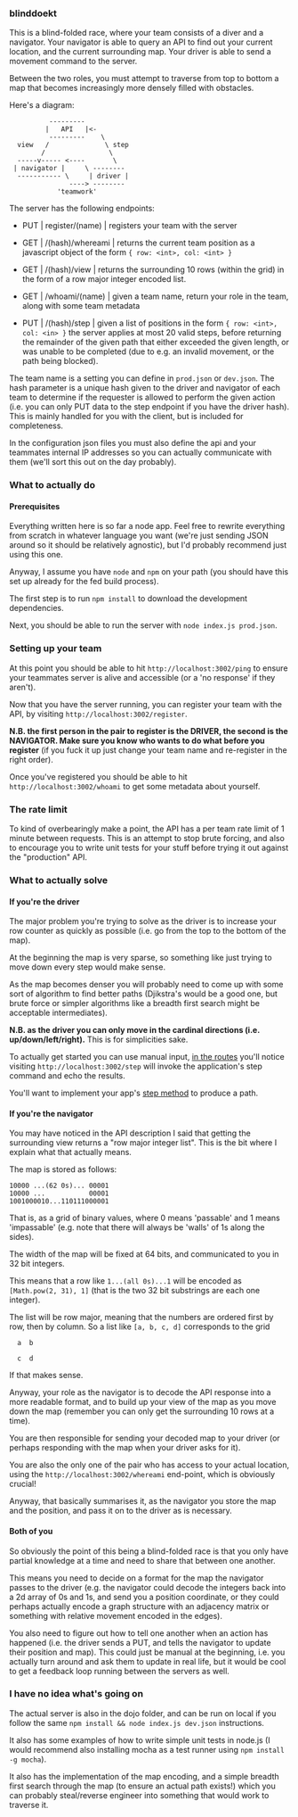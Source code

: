 ### blinddoekt

This is a blind-folded race, where your team consists of a diver and a
navigator. Your navigator is able to query an API to find out your
current location, and the current surrounding map. Your driver is able
to send a movement command to the server.

Between the two roles, you must attempt to traverse from top to bottom
a map that becomes increasingly more densely filled with obstacles.

Here's a diagram:

```
          ---------
         |   API   |<-
          ---------    \
  view   /              \ step
        /                \
  -----v----- <----       \
 | navigator |     \ --------
  ----------- \     | driver |
               ----> --------
            'teamwork'
```

The server has the following endpoints:

  * PUT | register/(name) | registers your team with the server

  * GET | /(hash)/whereami | returns the current team position as a
    javascript object of the form `{ row: <int>, col: <int> }`

  * GET | /(hash)/view | returns the surrounding 10 rows (within the
    grid) in the form of a row major integer encoded list.

  * GET | /whoami/(name) | given a team name, return your role in the
    team, along with some team metadata

  * PUT | /(hash)/step | given a list of positions in the form `{ row:
    <int>, col: <in> }` the server applies at most 20 valid steps,
    before returning the remainder of the given path that either
    exceeded the given length, or was unable to be completed (due to
    e.g. an invalid movement, or the path being blocked).

The team name is a setting you can define in `prod.json` or
`dev.json`. The hash parameter is a unique hash given to the driver
and navigator of each team to determine if the requester is allowed to
perform the given action (i.e. you can only PUT data to the step
endpoint if you have the driver hash). This is mainly handled for you
with the client, but is included for completeness.

In the configuration json files you must also define the api and your
teammates internal IP addresses so you can actually communicate with
them (we'll sort this out on the day probably).

### What to actually do

#### Prerequisites

Everything written here is so far a node app. Feel free to rewrite
everything from scratch in whatever language you want (we're just
sending JSON around so it should be relatively agnostic), but I'd
probably recommend just using this one.

Anyway, I assume you have `node` and `npm` on your path (you should
have this set up already for the fed build process).

The first step is to run `npm install` to download the development
dependencies.

Next, you should be able to run the server with `node index.js
prod.json`.

### Setting up your team

At this point you should be able to hit `http://localhost:3002/ping`
to ensure your teammates server is alive and accessible (or a 'no
response' if they aren't).

Now that you have the server running, you can register your team with
the API, by visiting `http://localhost:3002/register`.

**N.B. the first person in the pair to register is the DRIVER, the
 second is the NAVIGATOR. Make sure you know who wants to do what
 before you register** (if you fuck it up just change your team name
 and re-register in the right order).

Once you've registered you should be able to hit
`http://localhost:3002/whoami` to get some metadata about yourself.

### The rate limit

To kind of overbearingly make a point, the API has a per team rate
limit of 1 minute between requests. This is an attempt to stop brute
forcing, and also to encourage you to write unit tests for your stuff
before trying it out against the "production" API.

### What to actually solve

#### If you're the driver

The major problem you're trying to solve as the driver is to increase
your row counter as quickly as possible (i.e. go from the top to the
bottom of the map).

At the beginning the map is very sparse, so something like just trying
to move down every step would make sense.

As the map becomes denser you will probably need to come up with some
sort of algorithm to find better paths (Djikstra's would be a good
one, but brute force or simpler algorithms like a breadth first search
might be acceptable intermediates).

**N.B. as the driver you can only move in the cardinal directions
  (i.e. up/down/left/right).** This is for simplicities sake.

To actually get started you can use manual input, [in the
routes](https://github.com/kjgorman/dojo/blob/fe075d0fadd382e8f053d168503331ef7da93a28/blinddoekt-client/app/routes.js#L45-L47)
you'll notice visiting `http://localhost:3002/step` will invoke the
application's step command and echo the results.

You'll want to implement your app's [step
method](https://github.com/kjgorman/dojo/blob/fe075d0fadd382e8f053d168503331ef7da93a28/blinddoekt-client/app/app.js#L40-L46)
to produce a path.

#### If you're the navigator

You may have noticed in the API description I said that getting the
surrounding view returns a "row major integer list". This is the bit
where I explain what that actually means.

The map is stored as follows:

```
10000 ...(62 0s)... 00001
10000 ...           00001
1001000010...110111000001
```

That is, as a grid of binary values, where 0 means 'passable' and 1
means 'impassable' (e.g. note that there will always be 'walls' of 1s
along the sides).

The width of the map will be fixed at 64 bits, and communicated to you
in 32 bit integers.

This means that a row like `1...(all 0s)...1` will be encoded as
`[Math.pow(2, 31), 1]` (that is the two 32 bit substrings are each one
integer).

The list will be row major, meaning that the numbers are ordered first
by row, then by column. So a list like `[a, b, c, d]` corresponds to
the grid

```
  a  b

  c  d
```

If that makes sense.

Anyway, your role as the navigator is to decode the API response into
a more readable format, and to build up your view of the map as you
move down the map (remember you can only get the surrounding 10 rows
at a time).

You are then responsible for sending your decoded map to your driver
(or perhaps responding with the map when your driver asks for it).

You are also the only one of the pair who has access to your actual
location, using the `http://localhost:3002/whereami` end-point, which
is obviously crucial!

Anyway, that basically summarises it, as the navigator you store the
map and the position, and pass it on to the driver as is necessary.

#### Both of you

So obviously the point of this being a blind-folded race is that you
only have partial knowledge at a time and need to share that between
one another.

This means you need to decide on a format for the map the navigator
passes to the driver (e.g. the navigator could decode the integers
back into a 2d array of 0s and 1s, and send you a position coordinate,
or they could perhaps actually encode a graph structure with an
adjacency matrix or something with relative movement encoded in the
edges).

You also need to figure out how to tell one another when an action has
happened (i.e. the driver sends a PUT, and tells the navigator to
update their position and map). This could just be manual at the
beginning, i.e. you actually turn around and ask them to update in
real life, but it would be cool to get a feedback loop running between
the servers as well.

### I have no idea what's going on

The actual server is also in the dojo folder, and can be run on local
if you follow the same `npm install && node index.js dev.json`
instructions.

It also has some examples of how to write simple unit tests in node.js
(I would recommend also installing mocha as a test runner using `npm
install -g mocha`).

It also has the implementation of the map encoding, and a simple
breadth first search through the map (to ensure an actual path
exists!) which you can probably steal/reverse engineer into something
that would work to traverse it.